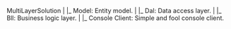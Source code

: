 MultiLayerSolution
    |
    |_ Model: Entity model.
    |
    |_ Dal: Data access layer.
    |
    |_ Bll: Business logic layer. 
    |
    |_ Console Client: Simple and fool console client.
